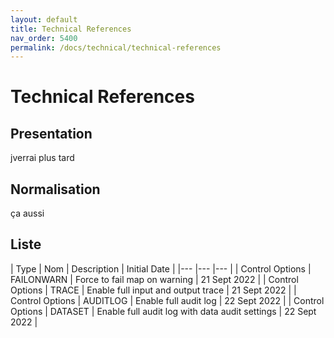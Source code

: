 ```yaml
---
layout: default
title: Technical References
nav_order: 5400
permalink: /docs/technical/technical-references
---
```


# Technical References

## Presentation

jverrai plus tard


## Normalisation

ça aussi

## Liste

| Type   	| Nom  	| Description  	| Initial Date  	|
|---	|---	|---	|
| Control Options  	| FAILONWARN   | Force to fail map on warning  	| 21 Sept 2022  	|
| Control Options  	| TRACE   | Enable full input and output trace  	| 21 Sept 2022  	|
| Control Options  	| AUDITLOG   | Enable full audit log  	| 22 Sept 2022  	|
| Control Options  	| DATASET   | Enable full audit log with data audit settings  	| 22 Sept 2022  	|
